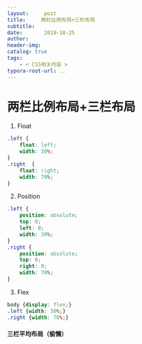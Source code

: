 ```yaml
---
layout:     post
title:     两栏比例布局+三栏布局
subtitle:  
date:       2019-10-25
author:     
header-img: 
catalog: true
tags:
    - < CSS相关内容 >
typora-root-url: ..
---
```




# 两栏比例布局+三栏布局

1. Float

```css
.left {
    float: left;
    width: 30%;
}
.right  {
    float: right;
    width: 70%;
} 
```

2. Position

```css
.left {
    position: absolute;
    top: 0;
    left: 0;
    width: 30%;
}
.right {
    position: absolute;
    top: 0;
    right: 0;
    width: 70%;
} 
```

3. Flex

```css
body {display: flex;}
.left {width: 30%;}
.right {width: 70%;} 
```

   

#### 三栏平均布局（偷懒）

[知乎-三栏左右固定，中间自适应布局]: https://zhuanlan.zhihu.com/p/25070186	"布局"
[segment--三栏布局]: https://segmentfault.com/a/1190000008705541	"布局"
[三栏布局]: https://juejin.im/post/5b8bdb0f6fb9a01a1a27d97f	"布局"

